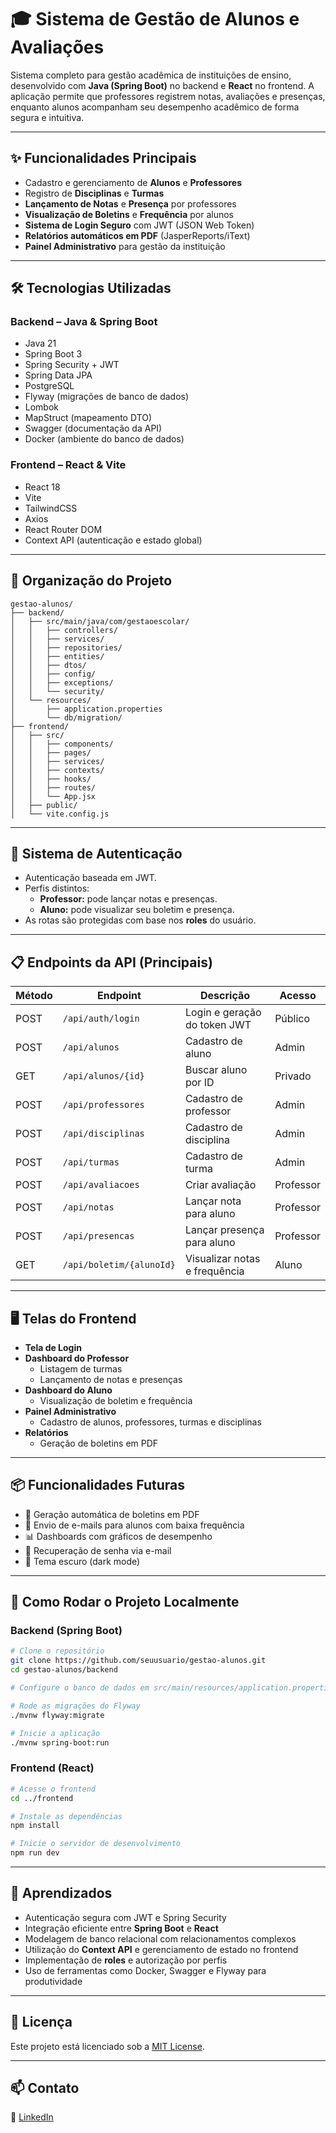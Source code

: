 # 🎓 Sistema de Gestão de Alunos e Avaliações

Sistema completo para gestão acadêmica de instituições de ensino, desenvolvido com **Java (Spring Boot)** no backend e **React** no frontend. A aplicação permite que professores registrem notas, avaliações e presenças, enquanto alunos acompanham seu desempenho acadêmico de forma segura e intuitiva.

---

## ✨ Funcionalidades Principais

- Cadastro e gerenciamento de **Alunos** e **Professores**
- Registro de **Disciplinas** e **Turmas**
- **Lançamento de Notas** e **Presença** por professores
- **Visualização de Boletins** e **Frequência** por alunos
- **Sistema de Login Seguro** com JWT (JSON Web Token)
- **Relatórios automáticos em PDF** (JasperReports/iText)
- **Painel Administrativo** para gestão da instituição

---

## 🛠️ Tecnologias Utilizadas

### Backend – Java & Spring Boot
- Java 21
- Spring Boot 3
- Spring Security + JWT
- Spring Data JPA
- PostgreSQL
- Flyway (migrações de banco de dados)
- Lombok
- MapStruct (mapeamento DTO)
- Swagger (documentação da API)
- Docker (ambiente do banco de dados)

### Frontend – React & Vite
- React 18
- Vite
- TailwindCSS
- Axios
- React Router DOM
- Context API (autenticação e estado global)

---

## 📁 Organização do Projeto

```plaintext
gestao-alunos/
├── backend/
│   ├── src/main/java/com/gestaoescolar/
│   │   ├── controllers/
│   │   ├── services/
│   │   ├── repositories/
│   │   ├── entities/
│   │   ├── dtos/
│   │   ├── config/
│   │   ├── exceptions/
│   │   └── security/
│   └── resources/
│       ├── application.properties
│       └── db/migration/
├── frontend/
│   ├── src/
│   │   ├── components/
│   │   ├── pages/
│   │   ├── services/
│   │   ├── contexts/
│   │   ├── hooks/
│   │   ├── routes/
│   │   └── App.jsx
│   ├── public/
│   └── vite.config.js
```

---

## 🔐 Sistema de Autenticação

- Autenticação baseada em JWT.
- Perfis distintos:
  - **Professor:** pode lançar notas e presenças.
  - **Aluno:** pode visualizar seu boletim e presença.
- As rotas são protegidas com base nos **roles** do usuário.

---

## 📋 Endpoints da API (Principais)

| Método | Endpoint                        | Descrição                         | Acesso       |
|--------|----------------------------------|------------------------------------|--------------|
| POST   | `/api/auth/login`               | Login e geração do token JWT       | Público      |
| POST   | `/api/alunos`                   | Cadastro de aluno                  | Admin        |
| GET    | `/api/alunos/{id}`              | Buscar aluno por ID                | Privado      |
| POST   | `/api/professores`              | Cadastro de professor              | Admin        |
| POST   | `/api/disciplinas`              | Cadastro de disciplina             | Admin        |
| POST   | `/api/turmas`                   | Cadastro de turma                  | Admin        |
| POST   | `/api/avaliacoes`               | Criar avaliação                    | Professor    |
| POST   | `/api/notas`                    | Lançar nota para aluno             | Professor    |
| POST   | `/api/presencas`                | Lançar presença para aluno         | Professor    |
| GET    | `/api/boletim/{alunoId}`        | Visualizar notas e frequência      | Aluno        |

---

## 🖥️ Telas do Frontend

- **Tela de Login**
- **Dashboard do Professor**
  - Listagem de turmas
  - Lançamento de notas e presenças
- **Dashboard do Aluno**
  - Visualização de boletim e frequência
- **Painel Administrativo**
  - Cadastro de alunos, professores, turmas e disciplinas
- **Relatórios**
  - Geração de boletins em PDF

---

## 📦 Funcionalidades Futuras

- 📄 Geração automática de boletins em PDF
- 📧 Envio de e-mails para alunos com baixa frequência
- 📊 Dashboards com gráficos de desempenho
- 🔐 Recuperação de senha via e-mail
- 🌙 Tema escuro (dark mode)

---

## 🚀 Como Rodar o Projeto Localmente

### Backend (Spring Boot)

```bash
# Clone o repositório
git clone https://github.com/seuusuario/gestao-alunos.git
cd gestao-alunos/backend

# Configure o banco de dados em src/main/resources/application.properties

# Rode as migrações do Flyway
./mvnw flyway:migrate

# Inicie a aplicação
./mvnw spring-boot:run
```

### Frontend (React)

```bash
# Acesse o frontend
cd ../frontend

# Instale as dependências
npm install

# Inicie o servidor de desenvolvimento
npm run dev
```

---

## 🧠 Aprendizados

- Autenticação segura com JWT e Spring Security
- Integração eficiente entre **Spring Boot** e **React**
- Modelagem de banco relacional com relacionamentos complexos
- Utilização do **Context API** e gerenciamento de estado no frontend
- Implementação de **roles** e autorização por perfis
- Uso de ferramentas como Docker, Swagger e Flyway para produtividade

---

## 📄 Licença

Este projeto está licenciado sob a [MIT License](LICENSE).

---

## 📫 Contato

🔗 [LinkedIn]([https://www.linkedin.com/in/seulinkedin](https://www.linkedin.com/in/jonas-sousa-93ba3826b?utm_source=share&utm_campaign=share_via&utm_content=profile&utm_medium=android_app))  

